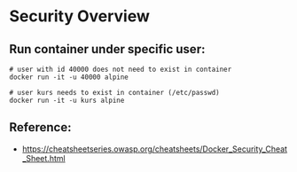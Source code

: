 # Security Overview 

## Run container under specific user: 

```
# user with id 40000 does not need to exist in container 
docker run -it -u 40000 alpine 

# user kurs needs to exist in container (/etc/passwd) 
docker run -it -u kurs alpine 

```



## Reference:

  * https://cheatsheetseries.owasp.org/cheatsheets/Docker_Security_Cheat_Sheet.html
